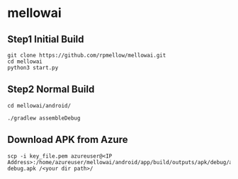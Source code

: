 # mellowai

## Step1 Initial Build

```
git clone https://github.com/rpmellow/mellowai.git
cd mellowai
python3 start.py
```

## Step2 Normal Build

```
cd mellowai/android/
```
```
./gradlew assembleDebug
```

## Download APK from Azure

```
scp -i key_file.pem azureuser@<IP Address>:/home/azureuser/mellowai/android/app/build/outputs/apk/debug/app-debug.apk /<your dir path>/
```
